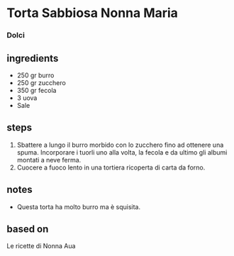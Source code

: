 



# Torta Sabbiosa Nonna Maria
  
### Dolci
## ingredients
  
* 250 gr burro  
* 250 gr zucchero  
* 350 gr fecola  
* 3 uova  
* Sale
## steps
  
1. Sbattere a lungo il burro morbido con lo zucchero fino ad ottenere una spuma. Incorporare i tuorli uno alla volta, la fecola e da ultimo gli albumi montati a neve ferma.  
1. Cuocere a fuoco lento in una tortiera ricoperta di carta da forno.
## notes
  
* Questa torta ha molto burro ma è squisita.
## based on
  
Le ricette di Nonna Aua